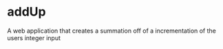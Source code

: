 # addUp
A web application that creates a summation off of a incrementation of the users integer input
